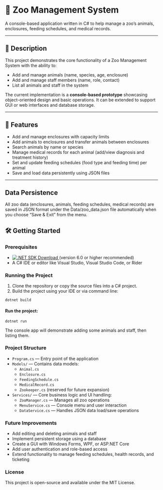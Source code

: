 # 🦁 Zoo Management System

A console-based application written in C# to help manage a zoo’s animals, enclosures, feeding schedules, and medical records.

---

## 📖 Description

This project demonstrates the core functionality of a Zoo Management System with the ability to:

- Add and manage animals (name, species, age, enclosure)
- Add and manage staff members (name, role, contact)
- List all animals and staff in the system

The current implementation is a **console-based prototype** showcasing object-oriented design and basic operations. It can be extended to support GUI or web interfaces and database storage.

---

## 🚀 Features

- Add and manage enclosures with capacity limits
- Add animals to enclosures and transfer animals between enclosures
- Search animals by name or species
- Manage medical records for each animal (add/view diagnosis and treatment history)
- Set and update feeding schedules (food type and feeding time) per animal
- Save and load data persistently using JSON files

---
## Data Persistence

All zoo data (enclosures, animals, feeding schedules, medical records) are saved in JSON format under the Data/zoo_data.json file automatically when you choose “Save & Exit” from the menu.

## 🛠️ Getting Started

### Prerequisites

- <a href="https://dotnet.microsoft.com/download" target="_blank">
    <img src="https://img.shields.io/badge/.NET_SDK-6.0-blue?style=for-the-badge&logo=dotnet&logoColor=white" alt=".NET SDK Download"/>
  </a> (version 6.0 or higher recommended)  
- A C# IDE or editor like Visual Studio, Visual Studio Code, or Rider  

### Running the Project

1. Clone the repository or copy the source files into a C# project.
2. Build the project using your IDE or via command line:
```
dotnet build
```
#### Run the project:
```
dotnet run
```
The console app will demonstrate adding some animals and staff, then listing them.

### Project Structure

- `Program.cs` — Entry point of the application
- `Models/` — Contains data models:
  - `Animal.cs`
  - `Enclosure.cs`
  - `FeedingSchedule.cs`
  - `MedicalRecord.cs`
  - `Zookeeper.cs` (reserved for future expansion)
- `Services/` — Core business logic and UI handling:
  - `ZooManager.cs` — Manages all zoo operations
  - `MenuService.cs` — Console menu and user interaction
  - `DataService.cs` — Handles JSON data load/save operations

### Future Improvements

- Add editing and deleting animals and staff
- Implement persistent storage using a database
- Create a GUI with Windows Forms, WPF, or ASP.NET Core
- Add user authentication and role-based access
- Extend functionality to manage feeding schedules, health records, and ticketing

### License
This project is open-source and available under the MIT License.
